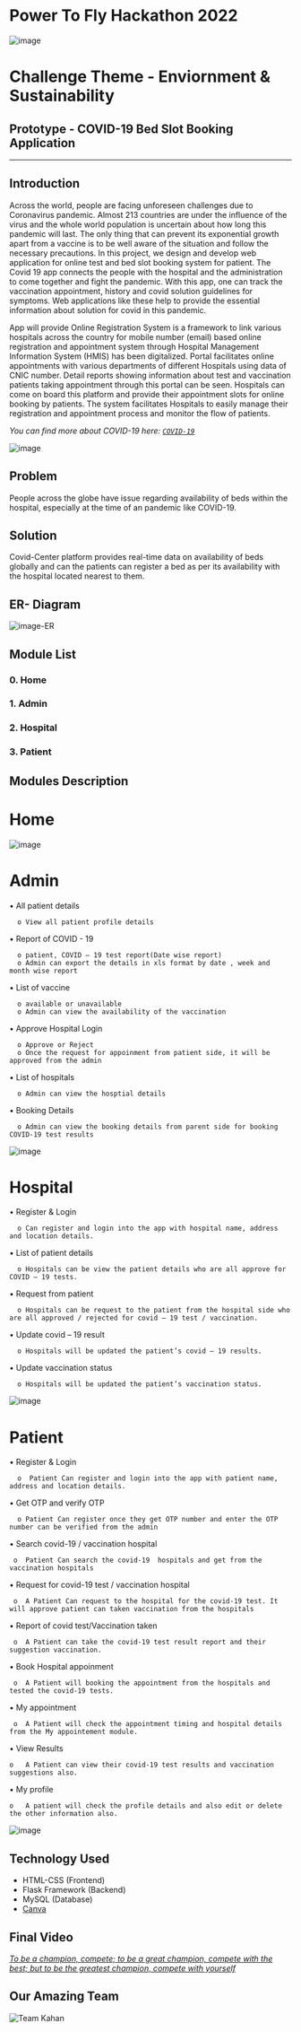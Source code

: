 
# Power To Fly Hackathon 2022  
![image](https://user-images.githubusercontent.com/108192526/175801501-072a727e-c326-40e1-b650-035aa267ebaa.jpeg) 


# Challenge Theme - Enviornment & Sustainability 
## Prototype - COVID-19 Bed Slot Booking Application 
-----------------------------------------------------------------------------

## Introduction
Across the world, people are facing unforeseen challenges due to Coronavirus pandemic. Almost 213 countries are under the influence of the virus and the whole world population is uncertain about how long this pandemic will last. The only thing that can prevent its exponential growth apart from a vaccine is to be well aware of the situation and follow the necessary precautions. In this project, we design and develop  web application for online test and bed slot booking system for patient. The Covid 19 app connects the people with the hospital and the administration to come together and fight the pandemic. With this app, one can track the vaccination appointment, history and covid solution guidelines for symptoms. Web applications like these help to provide the essential information about solution for covid in this pandemic.

App will provide Online Registration System is a framework to link various hospitals across the country for  mobile number (email) based online registration and appointment system through Hospital Management Information System (HMIS) has been digitalized. Portal facilitates online appointments with various departments of different Hospitals using  data of CNIC number. Detail reports showing information about test and vaccination patients taking appointment through this portal can be seen. Hospitals can come on board this platform and provide their appointment slots for online booking by patients. The system facilitates Hospitals to easily manage their registration and appointment process and monitor the flow of patients.

*You can find more about COVID-19 here: [`COVID-19`](https://en.wikipedia.org/wiki/COVID-19)*

![image](https://upload.wikimedia.org/wikipedia/commons/4/48/Fphar-11-00937-g001.jpg)

## Problem 
People across the globe have issue regarding availability of beds within the hospital, especially at the time of an pandemic like COVID-19.

## Solution 
Covid-Center platform provides real-time data on availability of beds globally and can the patients can register a bed as per its availability with the hospital located nearest to them.

## ER- Diagram
 ![image-ER](https://user-images.githubusercontent.com/108192526/175801530-236e8350-47c0-45b8-b03f-1ab641e2db52.jpeg)
 
## Module List 
 ### 0. Home 
 ### 1. Admin 
 ### 2. Hospital
 ### 3. Patient 

## Modules Description 

# Home 

![image](https://github.com/ch-ayesha/COVID-19-bed-slot-Booking-Application/blob/main/Home%20Page.jpeg)

# Admin

•	All patient details

      o	View all patient profile details 
   
•	Report of COVID - 19 

      o	patient, COVID – 19 test report(Date wise report)
      o	Admin can export the details in xls format by date , week and month wise report 
      
•	List of vaccine 

      o	available or unavailable
      o	Admin can view the availability of the vaccination
      
•	Approve Hospital Login

      o	Approve or Reject
      o	Once the request for appoinment from patient side, it will be approved from the admin
      
•	List of hospitals

      o	Admin can view the hosptial details 
      
•	Booking Details

      o	Admin can view the booking details from parent side for booking COVID-19 test results
      
  
![image](https://github.com/ch-ayesha/COVID-19-bed-slot-Booking-Application/blob/main/Sign-up%20Page.jpeg)  


# Hospital


•	Register & Login 

      o	Can register and login into the app with hospital name, address and location details.

•	List of patient details

      o	Hospitals can be view the patient details who are all approve for COVID – 19 tests.
      
•	Request from patient

      o	Hospitals can be request to the patient from the hospital side who are all approved / rejected for covid – 19 test / vaccination.
      
•	Update covid – 19 result 

      o	Hospitals will be updated the patient’s covid – 19 results.

•	Update vaccination status

      o	Hospitals will be updated the patient’s vaccination status.
      

![image](https://github.com/ch-ayesha/COVID-19-bed-slot-Booking-Application/blob/main/Hospital-staff%20login%20page%20.jpeg)


# Patient

•	Register & Login

      o	 Patient Can register and login into the app with patient name, address and location details.
      
•	Get OTP and verify OTP

      o	Patient Can register once they get OTP number and enter the OTP number can be verified from the admin
      
•	Search covid-19 / vaccination hospital

     o	Patient Can search the covid-19  hospitals and get from the vaccination hospitals
     
•	Request for covid-19 test / vaccination hospital

     o	A Patient Can request to the hospital for the covid-19 test. It will approve patient can taken vaccination from the hospitals
     
•	Report of covid test/Vaccination taken 

     o	A Patient can take the covid-19 test result report and their suggestion vaccination.
     
•	Book Hospital appoinment 

     o	A Patient will booking the appointment from the hospitals and tested the covid-19 tests.

•	My appointment

     o	A Patient will check the appointment timing and hospital details from the My appointement module.
     
•	View Results 

    o	A Patient can view their covid-19 test results and vaccination suggestions also.
    
•	My profile

    o	A patient will check the profile details and also edit or delete the other information also.

![image](https://github.com/ch-ayesha/COVID-19-bed-slot-Booking-Application/blob/main/Patient%20login%20page.jpeg)




## Technology Used
- HTML-CSS (Frontend)
- Flask Framework (Backend)
- MySQL (Database)
- [Canva](https://www.canva.com)


## Final Video

[*To be a champion, compete; to be a great champion, compete with the best; but to be the greatest champion, compete with yourself*](https://www.youtube.com/watch?v=NhgYni1v8QI&feature=emb_logo)


## Our Amazing Team

![Team Kahan](https://user-images.githubusercontent.com/108192526/175802638-c085f4ff-922f-4771-92b3-4b2969663591.jpeg)


